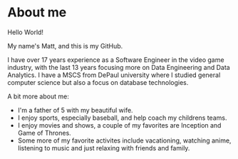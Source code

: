 # About me

Hello World!

My name's Matt, and this is my GitHub. 

I have over 17 years experience as a Software Engineer in the video game industry, with the last 13 years focusing more on Data Engineering and Data Analytics. I have a MSCS from DePaul university where I studied general computer science but also a focus on database technologies.

A bit more about me: 
- I'm a father of 5 with my beautiful wife.
- I enjoy sports, especially baseball, and help coach my childrens teams.
- I enjoy movies and shows, a couple of my favorites are Inception and Game of Thrones.
- Some more of my favorite activites include vacationing, watching anime, listening to music and just relaxing with friends and family.
